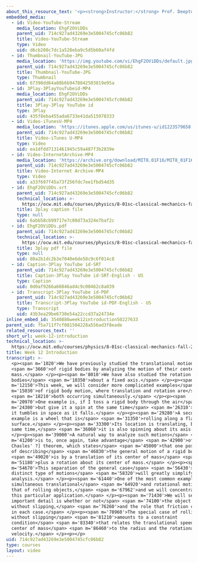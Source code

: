 ```yaml
---
about_this_resource_text: '<p><strong>Instructor:</strong> Prof. Deepto Chakrabarty</p>'
embedded_media:
  - id: Video-YouTube-Stream
    media_location: EhgF2OViDDs
    parent_uid: 714c927ad43269e3e5004745cfc06b82
    title: Video-YouTube-Stream
    type: Video
    uid: d6cb208c7dc1a528eba9c5d5b60af4fd
  - id: Thumbnail-YouTube-JPG
    media_location: 'https://img.youtube.com/vi/EhgF2OViDDs/default.jpg'
    parent_uid: 714c927ad43269e3e5004745cfc06b82
    title: Thumbnail-YouTube-JPG
    type: Thumbnail
    uid: 67398dd64a88b6b9478842503819e95a
  - id: 3Play-3PlayYouTubeid-MP4
    media_location: EhgF2OViDDs
    parent_uid: 714c927ad43269e3e5004745cfc06b82
    title: 3Play-3Play YouTube id
    type: 3Play
    uid: 435f8eba455ada6733e41da515978333
  - id: Video-iTunesU-MP4
    media_location: 'https://itunes.apple.com/us/itunes-u/id1223579658'
    parent_uid: 714c927ad43269e3e5004745cfc06b82
    title: Video-iTunes U-MP4
    type: Video
    uid: ea1dfdd7131461945c59a487f3b2839e
  - id: Video-InternetArchive-MP4
    media_location: 'https://archive.org/download/MIT8.01F16/MIT8_01F16_W12Intro_360p.mp4'
    parent_uid: 714c927ad43269e3e5004745cfc06b82
    title: Video-Internet Archive-MP4
    type: Video
    uid: a33f697f45a73f256fdc7ee1fbd54d35
  - id: EhgF2OViDDs.srt
    parent_uid: 714c927ad43269e3e5004745cfc06b82
    technical_location: >-
      https://ocw.mit.edu/courses/physics/8-01sc-classical-mechanics-fall-2016/week-12-rotations-and-translation-rolling/week-12-introduction/week-12-introduction/EhgF2OViDDs.srt
    title: 3play caption file
    type: null
    uid: 6abb58cb99717e7c08d73a324e7baf2c
  - id: EhgF2OViDDs.pdf
    parent_uid: 714c927ad43269e3e5004745cfc06b82
    technical_location: >-
      https://ocw.mit.edu/courses/physics/8-01sc-classical-mechanics-fall-2016/week-12-rotations-and-translation-rolling/week-12-introduction/week-12-introduction/EhgF2OViDDs.pdf
    title: 3play pdf file
    type: null
    uid: 80a2b1dc2b3e7040e6de58c9c6f014c8
  - id: Caption-3Play YouTube id-SRT
    parent_uid: 714c927ad43269e3e5004745cfc06b82
    title: Caption-3Play YouTube id-SRT-English - US
    type: Caption
    uid: 0d0af9266a66046ad4c9c00462c8a039
  - id: Transcript-3Play YouTube id-PDF
    parent_uid: 714c927ad43269e3e5004745cfc06b82
    title: Transcript-3Play YouTube id-PDF-English - US
    type: Transcript
    uid: 43b3ea29be6730e54a22ccd37a24734e
inline_embed_id: 3540886week12introduction50227633
parent_uid: f5a711f7cf081504228a556ad3f8eade
related_resources_text: ''
short_url: week-12-introduction
technical_location: >-
  https://ocw.mit.edu/courses/physics/8-01sc-classical-mechanics-fall-2016/week-12-rotations-and-translation-rolling/week-12-introduction/week-12-introduction
title: Week 12 Introduction
transcript: >-
  <p><span m='1020'>We have previously studied the translational motion</span>
  <span m='3660'>of rigid bodies by analyzing the motion of their center of
  mass.</span> </p><p><span m='8010'>We have also studied the rotation of rigid
  bodies</span> <span m='10350'>about a fixed axis.</span> </p><p><span
  m='12150'>This week, we will consider more complicated examples</span> <span
  m='15030'>of rigid body motion, where translation and rotation are</span>
  <span m='18210'>both occurring simultaneously.</span> </p><p><span
  m='20970'>One example is, if I toss a rigid body through the air</span> <span
  m='24300'>but give it a spin at the same time</span> <span m='26310'>so that
  it tumbles in space as it falls.</span> </p><p><span m='29280'>A second
  example is a wheel that is</span> <span m='31350'>rolling along a flat
  surface.</span> </p><p><span m='33300'>Its location is translating, but at the
  same time,</span> <span m='36060'>it is also spinning about its axis.</span>
  </p><p><span m='39000'>A natural way to analyze such motions</span> <span
  m='41200'>is to, once again, take advantage</span> <span m='42900'>of [?
  Chasles' ?] theorem, which states</span> <span m='45000'>that one possible way
  of describing</span> <span m='46830'>the general motion of a rigid body</span>
  <span m='49020'>is by a translation of its center of mass</span> <span
  m='51180'>plus a rotation about its center of mass.</span> </p><p><span
  m='54670'>This separation of the general case</span> <span m='56430'>into two
  distinct type of motions</span> <span m='58320'>will greatly simplify our
  analysis.</span> </p><p><span m='61440'>One of the most common examples of
  simultaneous translational</span> <span m='64920'>and rotational motion is
  that of rolling objects,</span> <span m='67962'>and we will concentrate on
  this particular application.</span> </p><p><span m='71430'>We will see that an
  important detail is whether or not</span> <span m='74100'>the object rolls
  without slipping,</span> <span m='76260'>and the role that friction can play
  in each case.</span> </p><p><span m='78960'>The special case of rolling
  without slipping</span> <span m='81210'>amounts to a constraint
  condition</span> <span m='83340'>that relates the translational speed of the
  center of mass</span> <span m='86460'>to the radius and the rotational angular
  velocity.</span> </p><p></p>
uid: 714c927ad43269e3e5004745cfc06b82
type: courses
layout: video
---
```


